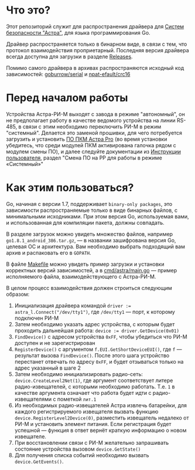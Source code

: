 Что это?
========

Этот репозиторий служит для распространения драйвера для
[Систем безопасности "Астра"](http://www.teko.biz/), для языка программирования
Go.

Драйвер распространяется только в бинарном виде, в связи с тем, что протокол
взаимодействия проприетарный. Последняя версия драйвера всегда доступна для
загрузки в разделе
[Releases](https://github.com/andrey-yantsen/teko-astra-go/releases/latest).

Помимо самого драйвера в архивах распространяются исходный код зависимостей:
[goburrow/serial](https://github.com/goburrow/serial) и
[npat-efault/crc16](https://github.com/npat-efault/crc16)

Перед началом работы
====================

Устройства Астра-РИ-М выходят с завода в режиме "автономный", он не
предполагает работу в качестве ведомого устройства на линии RS-485, в связи с
этим необходимо переключить РИ-М в режим "системный". Делается это заменой
прошивки, для чего потребуется загрузить и установить
[ПО ПКМ Астра Pro](http://www.teko.biz/support/programms/pc/) (во время
установки убедитесь, что среди модулей ПКМ активирована галочка рядом с модулем
смены ПО), и далее следуйте документации из [Инструкции пользователя](http://www.teko.biz/upload/rukovod/RR-RI-M_%D0%98%D0%BD%D1%81%D1%82%D1%80%D1%83%D0%BA%D1%86%D0%B8%D1%8F%20%D0%BF%D0%BE%D0%BB%D1%8C%D0%B7%D0%BE%D0%B2%D0%B0%D1%82%D0%B5%D0%BB%D1%8F.pdf),
раздел "Смена ПО на РР для работы в режиме «Системный»"

Как этим пользоваться?
======================

Go, начиная с версии 1.7, поддерживает `binary-only packages`, это зависимости
распространяемые только в виде бинарных файлов, с минимальными исходниками. При
этом версия Go, используемая вами, и использованная для компиляции пакета,
должны совпадать.

В разделе загрузок можно увидеть множество файлов, например
`go1.8.1_android_386.tar.gz`, — в названии зашифрована версия Go, целевая ОС и
архитектура. Вам необходимо выбрать подходящий вам архив и распаковать его в
`GOPATH`.

В файле [Makefile](Makefile) можно увидеть пример загрузки и установки
корректных версий зависимостей, а в [cmd/astra/main.go](cmd/astra/main.go) —
пример исполняемого файла, взаимодействующего с Астра-РИ-М.

В целом процесс взаимодействия должен строиться следующим образом:
1. Инициализация драйвера командой `driver := astra_l.Connect("/dev/tty1")`, где
`/dev/tty1` — порт, к которому подключен РИ-М
2. Затем необходимо указать адрес устройства, с которым будет проходить
дальнейшая работа: `device := driver.GetDevice(0x01)`
3. `FindDevice()` с адресом устройства `0xFF`, чтобы убедиться что РИ-М
доступен и не зарегистрирован
4. `RegisterDevice()` с аргументом `f.EUI.GetShortDeviceEUI()`, где `f` —
результат вызова `FindDevice()`. После этого шага устройство перестанет отвечать
по адресу `0xFF`, и будет отзываться только на адрес указанный в шаге 2
5. Затем необходимо инициализировать радио-сеть: `device.CreateLevel2Net(1)`,
где аргумент соответствует литере радио-извещателей, с которыми необходимо
работать. Т.е. `1` в качестве аргумента означает что работа будет идти с
радио-извещателями с пометкой `лит.1`
6. Из необходимых радио-извещателей Астра извлечь батарейки, для каждого
регистрируемого извещателя вызвать функцию `device.RegisterLevel2Device(0)`,
разместить извещатель недалеко от РИ-М и установить элемент питания. Если
регистрация будет успешной — функция в ответ вернёт краткую информацию о новом
извещателе.
7. При восстановлении связи с РИ-М желательно запрашивать состояние устройства
вызовом `device.GetState()`
8. Для получения списка событий необходимо вызвать `device.GetEvents()`.
